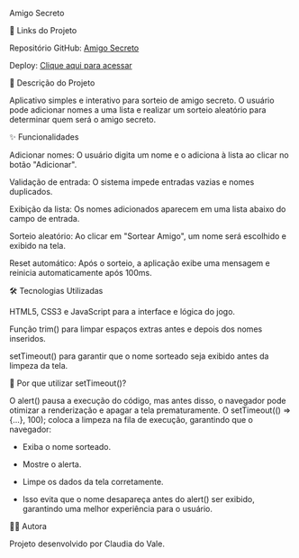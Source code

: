 Amigo Secreto

📌 Links do Projeto

Repositório GitHub: [Amigo Secreto](https://github.com/ClaudiaVale77/amigo-secreto)

Deploy: [Clique aqui para acessar](https://amigo-secreto-zeta-beige.vercel.app/)

📖 Descrição do Projeto

Aplicativo simples e interativo para sorteio de amigo secreto. O usuário pode adicionar nomes a uma lista e realizar um sorteio aleatório para determinar quem será o amigo secreto.

✨ Funcionalidades

Adicionar nomes: O usuário digita um nome e o adiciona à lista ao clicar no botão "Adicionar".

Validação de entrada: O sistema impede entradas vazias e nomes duplicados.

Exibição da lista: Os nomes adicionados aparecem em uma lista abaixo do campo de entrada.

Sorteio aleatório: Ao clicar em "Sortear Amigo", um nome será escolhido e exibido na tela.

Reset automático: Após o sorteio, a aplicação exibe uma mensagem e reinicia automaticamente após 100ms.

🛠 Tecnologias Utilizadas

HTML5, CSS3 e JavaScript para a interface e lógica do jogo.

Função trim() para limpar espaços extras antes e depois dos nomes inseridos.

setTimeout() para garantir que o nome sorteado seja exibido antes da limpeza da tela.

🧐 Por que utilizar setTimeout()?

O alert() pausa a execução do código, mas antes disso, o navegador pode otimizar a renderização e apagar a tela prematuramente. O setTimeout(() => {...}, 100); coloca a limpeza na fila de execução, garantindo que o navegador:

- Exiba o nome sorteado.

- Mostre o alerta.

- Limpe os dados da tela corretamente.

- Isso evita que o nome desapareça antes do alert() ser exibido, garantindo uma melhor experiência para o usuário.

👩‍💻 Autora

Projeto desenvolvido por Claudia do Vale.